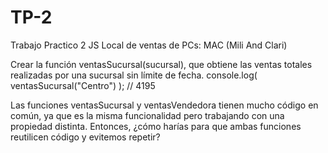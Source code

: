 # TP-2
Trabajo Practico 2 JS
Local de ventas de PCs: MAC (Mili And Clari)



Crear la función ventasSucursal(sucursal), que obtiene las ventas totales realizadas por una sucursal sin límite de fecha.
console.log( ventasSucursal("Centro") ); // 4195

Las funciones ventasSucursal y ventasVendedora tienen mucho código en común, ya que es la misma funcionalidad pero trabajando con una propiedad distinta. Entonces, ¿cómo harías para que ambas funciones reutilicen código y evitemos repetir?







